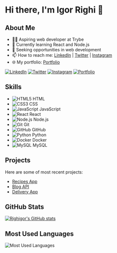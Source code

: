 # Hi there, I'm Igor Righi 👋

## About Me

- 👨‍💻 Aspiring web developer at Trybe
- 🌱 Currently learning React and Node.js
- 💼 Seeking opportunities in web development
- 📫 How to reach me: [LinkedIn](https://www.linkedin.com/in/igor-righi/) | [Twitter](https://twitter.com/righigor) | [Instagram](https://www.instagram.com/righigor/)
- 🌐 My portfolio: [Portfolio](https://portifolio-eight-pink.vercel.app/)
  
[![LinkedIn](https://img.shields.io/badge/LinkedIn-0077B5?style=for-the-badge&logo=linkedin&logoColor=white)](https://www.linkedin.com/in/igor-righi/)
[![Twitter](https://img.shields.io/badge/Twitter-1DA1F2?style=for-the-badge&logo=twitter&logoColor=white)](https://twitter.com/righigor)
[![Instagram](https://img.shields.io/badge/Instagram-E4405F?style=for-the-badge&logo=instagram&logoColor=white)](https://www.instagram.com/righigor/)
[![Portfolio](https://img.shields.io/badge/Portfolio-9cf?style=for-the-badge&logo=appveyor&logoColor=white)](https://portifolio-eight-pink.vercel.app/)

## Skills
- ![HTML5](https://img.shields.io/badge/HTML5-E34F26?style=for-the-badge&logo=html5&logoColor=white) HTML
- ![CSS3](https://img.shields.io/badge/CSS3-1572B6?style=for-the-badge&logo=css3&logoColor=white) CSS
- ![JavaScript](https://img.shields.io/badge/JavaScript-F7DF1E?style=for-the-badge&logo=javascript&logoColor=black) JavaScript
- ![React](https://img.shields.io/badge/React-61DAFB?style=for-the-badge&logo=react&logoColor=black) React
- ![Node.js](https://img.shields.io/badge/Node.js-43853D?style=for-the-badge&logo=node.js&logoColor=white) Node.js
- ![Git](https://img.shields.io/badge/Git-F05032?style=for-the-badge&logo=git&logoColor=white) Git
- ![GitHub](https://img.shields.io/badge/GitHub-181717?style=for-the-badge&logo=github&logoColor=white) GitHub
- ![Python](https://fontawesome.com/icons/python?f=brands&s=solid) Python
- ![Docker](https://fontawesome.com/icons/docker?f=brands&s=solid) Docker
- ![MySQL](https://fontawesome.com/icons/database?f=classic&s=solid) MySQL

## Projects

Here are some of most recent projects:
- [Recipes App](https://github.com/righigor/trybe-exercicios/tree/main/02-Front-End/Secao08-Projeto-App-de-Receitas/Dia01-Projeto-App-de-Receitas)
- [Blog API](https://github.com/righigor/trybe-exercicios/tree/main/03-Back-End/Secao06-NodeJS-ORM-e-Autenticacao/Dia05-Projeto-API-de-Blogs)
- [Delivery App](https://github.com/righigor/rocketseat/tree/main/nlw-expert/delivery-app)

## GitHub Stats

[![Righigor's GitHub stats](https://github-readme-stats.vercel.app/api?username=righigor)](https://github.com/righigor/github-readme-stats&count_private=true&show_icons=true&theme=dracula)

## Most Used Languages

![Most Used Languages](https://github-readme-stats.vercel.app/api/top-langs/?username=righigor&layout=compact&theme=radical)
